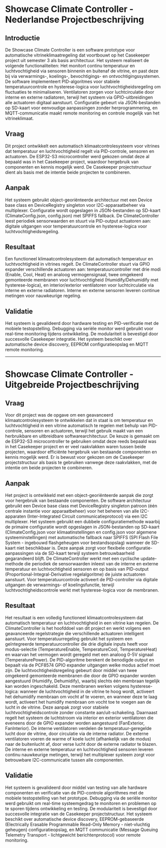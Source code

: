 # Showcase Climate Controller - Nederlandse Projectbeschrijving

## Introductie

De Showcase Climate Controller is een software prototype voor automatische vitrineklimaatregeling dat voortbouwt op het Casekeeper project uit semester 3 als basis architectuur. Het systeem realiseert de volgende functionaliteiten: Het monitort continu temperatuur en luchtvochtigheid via sensoren binnenin en buitenaf de vitrine, en past deze bij via verwarmings-, koelings-, bevochtigings- en ontvochtigingssystemen. De software implementeert PID-algoritmes voor stabiele temperatuurcontrole en hysterese-logica voor luchtvochtigheidsregeling om fluctuaties te minimaliseren. Ventilatoren zorgen voor luchtcirculatie door interne en externe radiatoren, terwijl het systeem via GPIO-uitbreidingen alle actuatoren digitaal aanstuurt. Configuratie gebeurt via JSON-bestanden op SD-kaart voor eenvoudige aanpassingen zonder herprogrammering, en MQTT-communicatie maakt remote monitoring en controle mogelijk van het vitrineklimaat.

## Vraag

Dit project ontwikkelt een automatisch klimaatcontrolesysteem voor vitrines dat temperatuur en luchtvochtigheid regelt via PID-controle, sensoren en actuatoren. De ESP32-S3 microcontroller werd gekozen omdat deze al bepaald was in het Casekeeper project, waardoor hergebruik van componenten en kennis mogelijk werd. De Casekeeper projectstructuur dient als basis met de intentie beide projecten te combineren.

## Aanpak

Het systeem gebruikt object-georiënteerde architectuur met een Device base class en DeviceRegistry singleton voor I2C-apparaatbeheer via multiplexer. Configuratie wordt opgeslagen in JSON-bestanden op SD-kaart (ClimateConfig.json, config.json) met SPIFFS fallback. De ClimateController leest periodiek sensorwaarden en stuurt via PID-output actuatoren aan: digitale uitgangen voor temperatuurcontrole en hysterese-logica voor luchtvochtigheidsregeling.

## Resultaat

Een functioneel klimaatcontrolesysteem dat automatisch temperatuur en luchtvochtigheid in vitrines regelt. De ClimateController stuurt via GPIO expander verschillende actuatoren aan: temperatuurcontroller met drie modi (Enable, Cool, Heat) en analoog vermogensignaal, twee omgekeerd gemonteerde membranen voor luchtvochtigheid (Humidify/Dehumidify met hysterese-logica), en interior/exterior ventilatoren voor luchtcirculatie via interne en externe radiatoren. Interne en externe sensoren leveren continue metingen voor nauwkeurige regeling.

## Validatie

Het systeem is gevalideerd door hardware testing en PID-verificatie met de mobiele testopstelling. Debugging via seriële monitor werd gebruikt voor real-time monitoring tijdens ontwikkeling. De modulariteit is bevestigd door succesvolle Casekeeper integratie. Het systeem beschikt over automatische device discovery, EEPROM configuratieopslag en MQTT remote monitoring.

---

# Showcase Climate Controller - Uitgebreide Projectbeschrijving

## Vraag

Voor dit project was de opgave om een geavanceerd klimaatcontrolesysteem te ontwikkelen dat in staat is om temperatuur en luchtvochtigheid in een vitrine automatisch te regelen met behulp van PID-controle, sensoren en actuatoren, terwijl het gebruik maakt van een herbruikbare en uitbreidbare softwarearchitectuur. De keuze is gemaakt om de ESP32-S3 microcontroller te gebruiken omdat deze reeds bepaald was in het Casekeeper project en er veel raakvlakken waren tussen beide projecten, waardoor efficiënte hergebruik van bestaande componenten en kennis mogelijk werd. Er is bewust voor gekozen om de Casekeeper projectstructuur als basis te gebruiken vanwege deze raakvlakken, met de intentie om beide projecten te combineren.

## Aanpak

Het project is ontwikkeld met een object-georiënteerde aanpak die zorgt voor hergebruik van bestaande componenten. De software architectuur gebruikt een Device base class met DeviceRegistry singleton patroon (één centrale instantie voor apparaatbeheer) voor het beheren van alle I2C-apparaten (Inter-Integrated Circuit communicatieprotocol) via een I2C multiplexer. Het systeem gebruikt een dubbele configuratiemethode waarbij de primaire configuratie wordt opgeslagen in JSON-bestanden op SD-kaart (ClimateConfig.json voor klimaatinstellingen en config.json voor algemene systeeminstellingen) met automatische fallback naar SPIFFS (SPI Flash File System - ingebouwd flashgeheugen voor bestandsopslag) wanneer de SD-kaart niet beschikbaar is. Deze aanpak zorgt voor flexibele configuratie-aanpassingen via de SD-kaart terwijl systeem betrouwbaarheid gegarandeerd blijft. De ClimateController werkt met een cyclische update-methode die periodiek de sensorwaarden inleest van de interne en externe temperatuur en luchtvochtigheid sensoren en op basis van PID-output (Proportional-Integral-Derivative regelalgoritme) de juiste actuatoren aanstuurt. Voor temperatuurcontrole activeert de PID-controller via digitale uitgangen de verwarmings- of koelingsfunctie, terwijl luchtvochtigheidscontrole werkt met hysterese-logica voor de membranen.

## Resultaat

Het resultaat is een volledig functioneel klimaatcontrolesysteem dat automatisch temperatuur en luchtvochtigheid in een vitrine kan regelen. De ClimateController is het hoofddoel van dit project en werkt volgens een geavanceerde regelstrategie die verschillende actuatoren intelligent aanstuurt. Voor temperatuurregeling gebruikt het systeem een geïntegreerde temperatuurcontroller die drie digitale inputs heeft voor modus-selectie (TemperatureEnable, TemperatureCool, TemperatureHeat) en waarvan het vermogen wordt geregeld met een analoog 0-5V signaal (TemperaturePower). De PID-algoritme berekent de benodigde output en bepaalt via de PCF8574 GPIO expander uitgangen welke modus actief moet zijn. De luchtvochtigheidsregeling gebeurt door middel van twee omgekeerd gemonteerde membranen die door de GPIO expander worden aangestuurd (Humidify, Dehumidify), waarbij slechts één membraan tegelijk kan worden ingeschakeld. Deze membranen werken volgens hysterese-logica: wanneer de luchtvochtigheid in de vitrine te hoog wordt, activeert het dehumidify membraan om vocht af te voeren, en wanneer deze te laag wordt, activeert het humidify membraan om vocht toe te voegen aan de lucht in de vitrine. Deze aanpak zorgt voor stabiele luchtvochtigheidscontrole zonder constante aan/uit-schakeling. Daarnaast regelt het systeem de luchtstroom via interior en exterior ventilatoren die eveneens door de GPIO expander worden aangestuurd (FanExterior, FanInterior). De interne ventilatoren verdelen de temperatuur-geregelde lucht door de vitrine, door circulatie via de interne radiator. De externe ventilatoren voeren de warme of koele lucht (afhankelijk van de modus) naar de buitenlucht af, door verse lucht door de externe radiator te blazen. De interne en externe temperatuur en luchtvochtigheid sensoren leveren continu nauwkeurige metingen, terwijl het multiplexer systeem zorgt voor betrouwbare I2C-communicatie tussen alle componenten.

## Validatie

Het systeem is gevalideerd door middel van testing van alle hardware componenten en verificatie van de PID-controle algorithmes met de mobiele testopstelling van het prototype. Debugging via de seriële monitor werd gebruikt om real-time systeemgedrag te monitoren en problemen op te sporen tijdens ontwikkeling en testing. De modulariteit is bevestigd door succesvolle integratie van de Casekeeper projectstructuur. Het systeem beschikt over automatische device discovery, EEPROM-gebaseerde (Electrically Erasable Programmable Read-Only Memory - niet-vluchtig geheugen) configuratieopslag, en MQTT communicatie (Message Queuing Telemetry Transport - lichtgewicht berichtenprotocol) voor remote monitoring.
